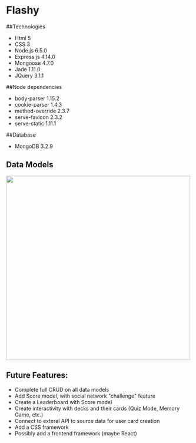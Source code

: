 # Flashy

##Technologies
- Html 5 <br>
- CSS 3 <br>
- Node.js 6.5.0 <br>
- Express.js 4.14.0 <br>
- Mongoose 4.7.0 <br>
- Jade 1.11.0 <br>
- JQuery 3.1.1 <br>

##Node dependencies
- body-parser 1.15.2 <br>
- cookie-parser 1.4.3 <br>
- method-override 2.3.7 <br>
- serve-favicon 2.3.2 <br>
- serve-static 1.11.1 <br>

##Database <br>
- MongoDB 3.2.9 <br>

## Data Models
<img src='https://lh3.google.com/u/0/d/0B-akLkaoR5tFWVJ0RUZoSVAybW8=w928-h760-iv1' height='500'>

## Future Features:
* Complete full CRUD on all data models <br>
* Add Score model, with social network "challenge" feature <br>
* Create a Leaderboard with Score model <br>
* Create interactivity with decks and their cards (Quiz Mode, Memory Game, etc.) <br>
* Connect to exteral API to source data for user card creation <br>
* Add a CSS framework <br>
* Possibly add a frontend framework (maybe React)<br>
